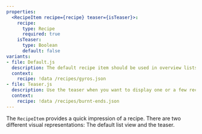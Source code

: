 ```yaml
---
properties:
  <RecipeItem recipe={recipe} teaser={isTeaser}>:
    recipe:
      type: Recipe
      required: true
    isTeaser:
      type: Boolean
      default: false
variants:
- file: Default.js
  description: The default recipe item should be used in overview lists.
  context:
    recipe: !data /recipes/gyros.json
- file: Teaser.js
  description: Use the teaser when you want to display one or a few recipes prominently, like on the homepage.
  context:
    recipe: !data /recipes/burnt-ends.json
---
```

The `RecipeItem` provides a quick impression of a recipe.
There are two different visual representations: The default list view and the teaser.
